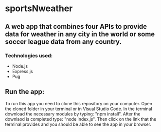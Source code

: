 # sportsNweather
## A web app that combines four APIs to provide data for weather in any city in the world or some soccer league data from any country.
### Technologies used:
  - Node.js
  - Express.js
  - Pug
## Run the app:
To run this app you need to clone this repository on your computer. Open the cloned folder in your terminal or in Visual Studio Code. In the terminal download the necessary modules by typing: "npm install". After the downlaod is completed type: "node index.js". Then click on the link that the terminal provides and you should be able to see the app in your browser.
